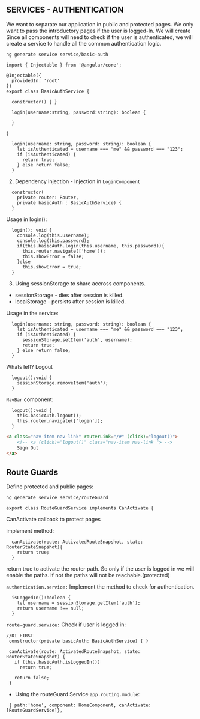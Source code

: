 
## SERVICES - AUTHENTICATION

We want to separate our application in public and protected pages.
We only want to pass the introductory pages if the user is logged-In. We will create
Since all components will need to check if the user is authenticated,
we will create a service to handle all the common authentication logic.

```
ng generate service service/basic-auth
```

```TS
import { Injectable } from '@angular/core';

@Injectable({
  providedIn: 'root'
})
export class BasicAuthService {

  constructor() { }

  login(username:string, password:string): boolean {

  }

}
```
```TS
  login(username: string, password: string): boolean {
    let isAuthenticated = username === "me" && password === "123";
    if (isAuthenticated) {
      return true;
    } else return false;
  }
```

2. Dependency injection - Injection in ```LoginComponent```

```TS
  constructor(
    private router: Router,
    private basicAuth : BasicAuthService) {
  }
```

Usage in login():
```TS
  login(): void {
    console.log(this.username);
    console.log(this.password);
    if(this.basicAuth.login(this.username, this.password)){
      this.router.navigate(['home']);
      this.showError = false;
    }else
      this.showError = true;
  }
```

3. Using sessionStorage to share accross components.

 * sessionStorage - dies after session is killed.
 * localStorage - persists after session is killed.

Usage in the service:
```TS
  login(username: string, password: string): boolean {
    let isAuthenticated = username === "me" && password === "123";
    if (isAuthenticated) {
      sessionStorage.setItem('auth', username);
      return true;
    } else return false;
  }
```

Whats left? Logout

```TS
  logout():void {
    sessionStorage.removeItem('auth');
  }
```

```NavBar``` component:
```TS
  logout():void {
    this.basicAuth.logout();
    this.router.navigate(['login']);
  }
```

```HTML
<a class="nav-item nav-link" routerLink="/#" (click)="logout()">
    <!-- <a (click)="logout()" class="nav-item nav-link "> -->
    Sign Out
</a>
```

## Route Guards

Define protected and public pages:

```
ng generate service service/routeGuard
```

```TS
export class RouteGuardService implements CanActivate {
```

CanActivate callback to protect pages

implement method:
```TS
  canActivate(route: ActivatedRouteSnapshot, state: RouterStateSnapshot){
    return true;
  }
```

return true to activate the router path.
 So only if the user is logged in we will enable the paths.
 If not the paths will not be reachable.(protected)

```authentication.service:```
Implement the method to check for authentication.

```TS
  isLoggedIn():boolean {
    let username = sessionStorage.getItem('auth');
    return username !== null;
  }
```
```route-guard.service:```
Check if user is logged in:
 ```TS
 //DI FIRST
  constructor(private basicAuth: BasicAuthService) { }

  canActivate(route: ActivatedRouteSnapshot, state: RouterStateSnapshot) {
    if (this.basicAuth.isLoggedIn())
      return true;

    return false;
  }
 ```

 * Using the routeGuard Service
 ```app.routing.module```:
 ```TS
  { path:'home', component: HomeComponent, canActivate: [RouteGuardService]},
 ```